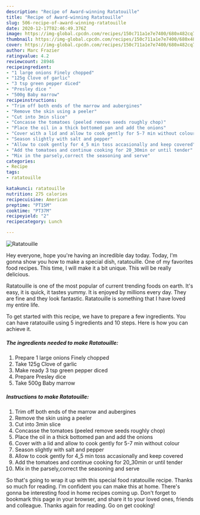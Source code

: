 ```yaml
---
description: "Recipe of Award-winning Ratatouille"
title: "Recipe of Award-winning Ratatouille"
slug: 506-recipe-of-award-winning-ratatouille
date: 2020-12-17T02:46:49.376Z
image: https://img-global.cpcdn.com/recipes/150c711a1e7e7400/680x482cq70/ratatouille-recipe-main-photo.jpg
thumbnail: https://img-global.cpcdn.com/recipes/150c711a1e7e7400/680x482cq70/ratatouille-recipe-main-photo.jpg
cover: https://img-global.cpcdn.com/recipes/150c711a1e7e7400/680x482cq70/ratatouille-recipe-main-photo.jpg
author: Marc Frazier
ratingvalue: 4.2
reviewcount: 28946
recipeingredient:
- "1 large onions Finely chopped"
- "125g Clove of garlic"
- "3 tsp green pepper diced"
- "Presley dice "
- "500g Baby marrow"
recipeinstructions:
- "Trim off both ends of the marrow and aubergines"
- "Remove the skin using a peeler"
- "Cut into 3min slice"
- "Concasse the tomatoes (peeled remove seeds roughly chop)"
- "Place the oil in a thick bottomed pan and add the onions"
- "Cover with a lid and allow to cook gently for 5-7 min without colour"
- "Season slightly with salt and pepper"
- "Allow to cook gently for 4_5 min toss accasionally and keep covered"
- "Add the tomatoes and continue cooking for 20_30min or until tender"
- "Mix in the parsely,correct the seasoning and serve"
categories:
- Recipe
tags:
- ratatouille

katakunci: ratatouille 
nutrition: 275 calories
recipecuisine: American
preptime: "PT15M"
cooktime: "PT37M"
recipeyield: "2"
recipecategory: Lunch

---
```



![Ratatouille](https://img-global.cpcdn.com/recipes/150c711a1e7e7400/680x482cq70/ratatouille-recipe-main-photo.jpg)

Hey everyone, hope you're having an incredible day today. Today, I'm gonna show you how to make a special dish, ratatouille. One of my favorites food recipes. This time, I will make it a bit unique. This will be really delicious.



Ratatouille is one of the most popular of current trending foods on earth. It's easy, it is quick, it tastes yummy. It is enjoyed by millions every day. They are fine and they look fantastic. Ratatouille is something that I have loved my entire life.


To get started with this recipe, we have to prepare a few ingredients. You can have ratatouille using 5 ingredients and 10 steps. Here is how you can achieve it.

<!--inarticleads1-->

##### The ingredients needed to make Ratatouille:

1. Prepare 1 large onions Finely chopped
1. Take 125g Clove of garlic
1. Make ready 3 tsp green pepper diced
1. Prepare Presley dice 
1. Take 500g Baby marrow




<!--inarticleads2-->

##### Instructions to make Ratatouille:

1. Trim off both ends of the marrow and aubergines
1. Remove the skin using a peeler
1. Cut into 3min slice
1. Concasse the tomatoes (peeled remove seeds roughly chop)
1. Place the oil in a thick bottomed pan and add the onions
1. Cover with a lid and allow to cook gently for 5-7 min without colour
1. Season slightly with salt and pepper
1. Allow to cook gently for 4_5 min toss accasionally and keep covered
1. Add the tomatoes and continue cooking for 20_30min or until tender
1. Mix in the parsely,correct the seasoning and serve




So that's going to wrap it up with this special food ratatouille recipe. Thanks so much for reading. I'm confident you can make this at home. There's gonna be interesting food in home recipes coming up. Don't forget to bookmark this page in your browser, and share it to your loved ones, friends and colleague. Thanks again for reading. Go on get cooking!
